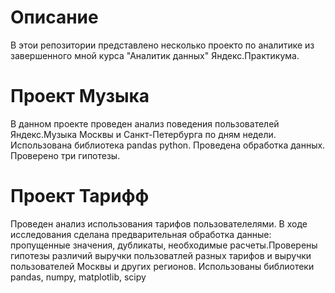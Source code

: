 # Описание
В этои репозитории  представлено несколько проекто по аналитике из завершенного мной курса "Аналитик данных" Яндекс.Практикума.
# Проект Музыка
В данном проекте проведен анализ поведения пользователей Яндекс.Музыка Москвы и Санкт-Петербурга по дням недели. Использована библиотека pandas python.
Проведена обработка данных. Проверено три гипотезы.
# Проект Тарифф
Проведен анализ использования тарифов пользователелями.  В ходе исследования сделана предварительная обработка данные: пропущенные значения, дубликаты, необходимые расчеты.Проверены гипотезы различий выручки пользоватлей разных тарифов и выручки пользователей Москвы и других регионов. Использованы библиотеки pandas,  numpy, matplotlib,  scipy 
